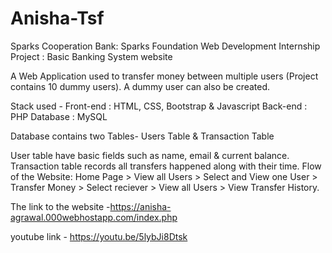# Anisha-Tsf
Sparks Cooperation Bank:
Sparks Foundation Web Development Internship Project : Basic Banking System website

A Web Application used to transfer money between multiple users (Project contains 10 dummy users). A dummy user can also be created.

Stack used - Front-end : HTML, CSS, Bootstrap & Javascript Back-end : PHP Database : MySQL

Database contains two Tables- Users Table & Transaction Table

User table have basic fields such as name, email & current balance.
Transaction table records all transfers happened along with their time.
Flow of the Website: Home Page > View all Users > Select and View one User > Transfer Money > Select reciever > View all Users > View Transfer History.

The link to the website -https://anisha-agrawal.000webhostapp.com/index.php


youtube link  - https://youtu.be/5lybJi8Dtsk
